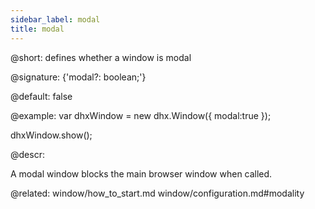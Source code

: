 ```yaml
---
sidebar_label: modal
title: modal
---          
```


@short: defines whether a window is modal

@signature: {'modal?: boolean;'}

@default: false

@example: 
var dhxWindow = new dhx.Window({
    modal:true
});

dhxWindow.show();



@descr:
 
A modal window blocks the main browser window when called.

@related: window/how_to_start.md
window/configuration.md#modality
